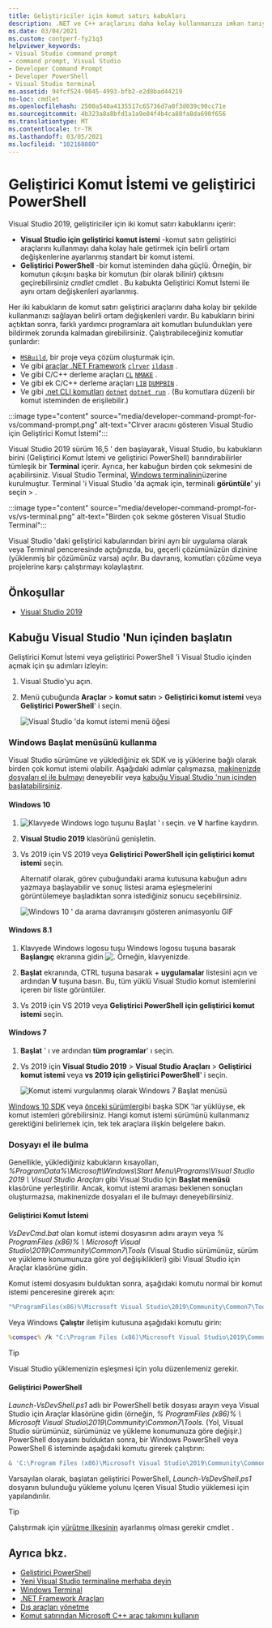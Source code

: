 ```yaml
---
title: Geliştiriciler için komut satırı kabukları
description: .NET ve C++ araçlarını daha kolay kullanmanıza imkan tanıyan Visual Studio, geliştirici PowerShell ve Visual Studio Terminal için Geliştirici Komut İstemi bulmayı ve kullanmayı öğrenin.
ms.date: 03/04/2021
ms.custom: contperf-fy21q3
helpviewer_keywords:
- Visual Studio command prompt
- command prompt, Visual Studio
- Developer Command Prompt
- Developer PowerShell
- Visual Studio terminal
ms.assetid: 94fcf524-9045-4993-bfb2-e2d8bad44219
no-loc: cmdlet
ms.openlocfilehash: 2500a540a4135517c65736d7a0f3d039c90cc71e
ms.sourcegitcommit: 4b323a8a8bfd1a1a9e84f4b4ca88fa8da690f656
ms.translationtype: MT
ms.contentlocale: tr-TR
ms.lasthandoff: 03/05/2021
ms.locfileid: "102168880"
---
```

# <a name="developer-command-prompt-and-developer-powershell"></a>Geliştirici Komut İstemi ve geliştirici PowerShell

Visual Studio 2019, geliştiriciler için iki komut satırı kabuklarını içerir:

- **Visual Studio için geliştirici komut istemi** -komut satırı geliştirici araçlarını kullanmayı daha kolay hale getirmek için belirli ortam değişkenlerine ayarlanmış standart bir komut istemi.
- **Geliştirici PowerShell** -bir komut isteminden daha güçlü. Örneğin, bir komutun çıkışını başka bir komutun (bir olarak bilinir) çıktısını geçirebilirsiniz *cmdlet* cmdlet . Bu kabukta Geliştirici Komut İstemi ile aynı ortam değişkenleri ayarlanmış.

Her iki kabukların de komut satırı geliştirici araçlarını daha kolay bir şekilde kullanmanızı sağlayan belirli ortam değişkenleri vardır. Bu kabukların birini açtıktan sonra, farklı yardımcı programlara ait komutları bulundukları yere bildirmek zorunda kalmadan girebilirsiniz. Çalıştırabileceğiniz komutlar şunlardır:

- [`MSBuild`](../../msbuild/msbuild-command-line-reference.md), bir proje veya çözüm oluşturmak için.
- Ve gibi [araçlar .NET Framework](/dotnet/framework/tools/index) [`clrver`](/dotnet/framework/tools/clrver-exe-clr-version-tool) [`ildasm`](/dotnet/framework/tools/ildasm-exe-il-disassembler) .
- Ve gibi C/C++ derleme araçları [`CL`](/cpp/build/reference/compiler-command-line-syntax) [`NMAKE`](/cpp/build/reference/running-nmake) .
- Ve gibi ek C/C++ derleme araçları [`LIB`](/cpp/build/reference/lib-reference) [`DUMPBIN`](/cpp/build/reference/dumpbin-reference) .
- Ve gibi [.net CLI komutları](/dotnet/core/tools/index) [`dotnet`](/dotnet/core/tools/dotnet) [`dotnet run`](/dotnet/core/tools/dotnet-run) . (Bu komutlara düzenli bir komut isteminden de erişilebilir.)

:::image type="content" source="media/developer-command-prompt-for-vs/command-prompt.png" alt-text="Clrver aracını gösteren Visual Studio için Geliştirici Komut İstemi":::

Visual Studio 2019 sürüm 16,5 ' den başlayarak, Visual Studio, bu kabukların birini (Geliştirici Komut İstemi ve geliştirici PowerShell) barındırabilirler tümleşik bir **Terminal** içerir. Ayrıca, her kabuğun birden çok sekmesini de açabilirsiniz. Visual Studio Terminal, [Windows terminalinin](/windows/terminal/)üzerine kurulmuştur. Terminal 'i Visual Studio 'da açmak için, terminali **görüntüle**' yi seçin  >  .

:::image type="content" source="media/developer-command-prompt-for-vs/vs-terminal.png" alt-text="Birden çok sekme gösteren Visual Studio Terminal":::

Visual Studio 'daki geliştirici kabularından birini ayrı bir uygulama olarak veya Terminal penceresinde açtığınızda, bu, geçerli çözümünüzün dizinine (yüklenmiş bir çözümünüz varsa) açılır. Bu davranış, komutları çözüme veya projelerine karşı çalıştırmayı kolaylaştırır.

## <a name="prerequisites"></a>Önkoşullar

- [Visual Studio 2019](https://visualstudio.microsoft.com/downloads/?utm_medium=microsoft&utm_source=docs.microsoft.com&utm_campaign=inline+link&utm_content=download+vs2019)

## <a name="start-the-shell-from-inside-visual-studio"></a>Kabuğu Visual Studio 'Nun içinden başlatın

Geliştirici Komut İstemi veya geliştirici PowerShell 'i Visual Studio içinden açmak için şu adımları izleyin:

1. Visual Studio'yu açın.

1. Menü çubuğunda **Araçlar**  >  **komut satırı**  >  **Geliştirici komut istemi** veya **Geliştirici PowerShell**' i seçin.

   ![Visual Studio 'da komut istemi menü öğesi](./media/developer-command-prompt-for-vs/vs-menu.png)

### <a name="use-the-windows-start-menu"></a>Windows Başlat menüsünü kullanma

Visual Studio sürümüne ve yüklediğiniz ek SDK ve iş yüklerine bağlı olarak birden çok komut istemi olabilir. Aşağıdaki adımlar çalışmazsa, [makinenizde dosyaları el ile bulmayı](#manually-locate-the-file) deneyebilir veya [kabuğu Visual Studio 'nun içinden başlatabilirsiniz](#start-the-shell-from-inside-visual-studio).

#### <a name="windows-10"></a>Windows 10

1.  ![ Klavyede Windows logo tuşunu Başlat ' ı seçin.](./media/developer-command-prompt-for-vs/windows-logo-key-graphic.png) ve **V** harfine kaydırın.

1. **Visual Studio 2019** klasörünü genişletin.

1. Vs 2019 için VS 2019 veya **Geliştirici PowerShell** **için geliştirici komut istemi** seçin.

   Alternatif olarak, görev çubuğundaki arama kutusuna kabuğun adını yazmaya başlayabilir ve sonuç listesi arama eşleşmelerini görüntülemeye başladıktan sonra istediğiniz sonucu seçebilirsiniz.

   ![Windows 10 ' da arama davranışını gösteren animasyonlu GIF](./media/developer-command-prompt-for-vs/windows-10-search.gif)

#### <a name="windows-81"></a>Windows 8.1

1. Klavyede Windows logosu tuşu Windows logosu tuşuna basarak **Başlangıç** ekranına gidin ![ .](./media/developer-command-prompt-for-vs/windows-logo-key-graphic.png) Örneğin, klavyenizde.

1. **Başlat** ekranında, CTRL tuşuna basarak  +  **uygulamalar** listesini açın ve ardından **V** tuşuna basın. Bu, tüm yüklü Visual Studio komut istemlerini içeren bir liste görüntüler.

1. Vs 2019 için VS 2019 veya **Geliştirici PowerShell** **için geliştirici komut istemi** seçin.

#### <a name="windows-7"></a>Windows 7

1. **Başlat** ' ı ve ardından **tüm programlar**' ı seçin.

1. Vs 2019 için **Visual Studio 2019**  >  **Visual Studio Araçları**  >  **Geliştirici komut istemi** veya **vs 2019 için geliştirici PowerShell**' i seçin.

   ![Komut istemi vurgulanmış olarak Windows 7 Başlat menüsü](./media/developer-command-prompt-for-vs/windows-7-menu.png)

[Windows 10 SDK](https://developer.microsoft.com/windows/downloads/windows-10-sdk) veya [önceki sürümler](https://developer.microsoft.com/windows/downloads/sdk-archive)gibi başka SDK 'lar yüklüyse, ek komut istemleri görebilirsiniz. Hangi komut istemi sürümünü kullanmanız gerektiğini belirlemek için, tek tek araçlara ilişkin belgelere bakın.

### <a name="manually-locate-the-file"></a>Dosyayı el ile bulma

Genellikle, yüklediğiniz kabukların kısayolları, *%ProgramData%\Microsoft\Windows\Start Menu\Programs\Visual Studio 2019 \ Visual Studio Araçları* gibi Visual Studio Için **Başlat menüsü** klasörüne yerleştirilir. Ancak, komut istemi araması beklenen sonuçları oluşturmazsa, makinenizde dosyaları el ile bulmayı deneyebilirsiniz.

#### <a name="developer-command-prompt"></a>Geliştirici Komut İstemi

*VsDevCmd.bat* olan komut istemi dosyasının adını arayın veya *% ProgramFiles (x86)% \ Microsoft Visual Studio\2019\Community\Common7\Tools* (Visual Studio sürümünüz, sürüm ve yükleme konumunuza göre yol değişiklikleri) gibi Visual Studio için Araçlar klasörüne gidin.

Komut istemi dosyasını bulduktan sonra, aşağıdaki komutu normal bir komut istemi penceresine girerek açın:

```cmd
"%ProgramFiles(x86)%\Microsoft Visual Studio\2019\Community\Common7\Tools\VsDevCmd.bat"
```

Veya Windows **Çalıştır** iletişim kutusuna aşağıdaki komutu girin:

```cmd
%comspec% /k "C:\Program Files (x86)\Microsoft Visual Studio\2019\Community\Common7\Tools\VsDevCmd.bat"
```

> [!TIP]
> Visual Studio yüklemenizin eşleşmesi için yolu düzenlemeniz gerekir.

#### <a name="developer-powershell"></a>Geliştirici PowerShell

*Launch-VsDevShell.ps1* adlı bir PowerShell betik dosyası arayın veya Visual Studio için Araçlar klasörüne gidin (örneğin, *% ProgramFiles (x86)% \ Microsoft Visual Studio\2019\Community\Common7\Tools*. (Yol, Visual Studio sürümünüz, sürümünüz ve yükleme konumunuza göre değişir.) PowerShell dosyasını bulduktan sonra, bir Windows PowerShell veya PowerShell 6 isteminde aşağıdaki komutu girerek çalıştırın:

```powershell
& 'C:\Program Files (x86)\Microsoft Visual Studio\2019\Community\Common7\Tools\Launch-VsDevShell.ps1'
```

Varsayılan olarak, başlatan geliştirici PowerShell, *Launch-VsDevShell.ps1* dosyanın bulunduğu yükleme yolunu Içeren Visual Studio yüklemesi için yapılandırılır.

> [!TIP]
> Çalıştırmak için [yürütme ilkesinin](/powershell/module/microsoft.powershell.core/about/about_execution_policies) ayarlanmış olması gerekir cmdlet .

## <a name="see-also"></a>Ayrıca bkz.

- [Geliştirici PowerShell](https://devblogs.microsoft.com/visualstudio/the-powershell-you-know-and-love-now-with-a-side-of-visual-studio/)
- [Yeni Visual Studio terminaline merhaba deyin](https://devblogs.microsoft.com/visualstudio/say-hello-to-the-new-visual-studio-terminal/)
- [Windows Terminal](/windows/terminal/)
- [.NET Framework Araçları](/dotnet/framework/tools/index)
- [Dış araçları yönetme](../managing-external-tools.md)
- [Komut satırından Microsoft C++ araç takımını kullanın](/cpp/build/building-on-the-command-line)
